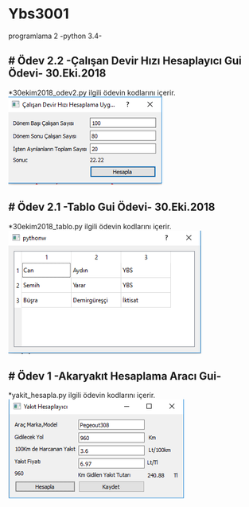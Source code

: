 # Ybs3001
programlama 2 -python 3.4-

<h2># Ödev 2.2 -Çalışan Devir Hızı Hesaplayıcı Gui Ödevi- 30.Eki.2018 </h2>
*30ekim2018_odev2.py ilgili ödevin kodlarını içerir.
<img src="/30ekim2018_odev2.png" >

<h2># Ödev 2.1 -Tablo Gui Ödevi- 30.Eki.2018 </h2>
*30ekim2018_tablo.py ilgili ödevin kodlarını içerir.
<img src="/30ekim2018_tablo.png" >


<h2># Ödev 1 -Akaryakıt Hesaplama Aracı Gui- </h2>
*yakit_hesapla.py ilgili ödevin kodlarını içerir.
<img src="/akaryakit2.PNG" >





